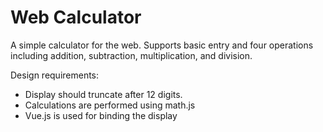 # Web Calculator

A simple calculator for the web. Supports
basic entry and four operations including
addition, subtraction, multiplication, and
division.

Design requirements:
- Display should truncate after 12 digits.
- Calculations are performed using math.js
- Vue.js is used for binding the display
